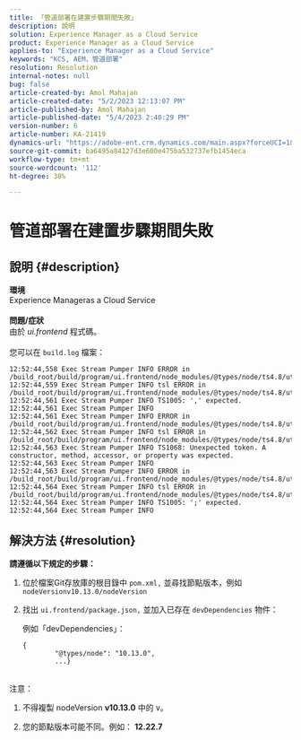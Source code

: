 ```yaml
---
title: 「管道部署在建置步驟期間失敗」
description: 說明
solution: Experience Manager as a Cloud Service
product: Experience Manager as a Cloud Service
applies-to: "Experience Manager as a Cloud Service"
keywords: "KCS, AEM，管道部署"
resolution: Resolution
internal-notes: null
bug: false
article-created-by: Amol Mahajan
article-created-date: "5/2/2023 12:13:07 PM"
article-published-by: Amol Mahajan
article-published-date: "5/4/2023 2:40:29 PM"
version-number: 6
article-number: KA-21419
dynamics-url: "https://adobe-ent.crm.dynamics.com/main.aspx?forceUCI=1&pagetype=entityrecord&etn=knowledgearticle&id=ffe00cb1-e2e8-ed11-a7c6-6045bd006149"
source-git-commit: ba6495a84127d3e600e475ba532737efb1454eca
workflow-type: tm+mt
source-wordcount: '112'
ht-degree: 38%

---
```


# 管道部署在建置步驟期間失敗

## 說明 {#description}

<b>環境</b>
<br>Experience Manageras a Cloud Service<br><br>
<b>問題/症狀</b>
<br>由於 *ui.frontend* 程式碼。<br><br>
您可以在 `build.log` 檔案：




```
12:52:44,558 Exec Stream Pumper INFO ERROR in /build_root/build/program/ui.frontend/node_modules/@types/node/ts4.8/util.d.ts
12:52:44,559 Exec Stream Pumper INFO tsl ERROR in /build_root/build/program/ui.frontend/node_modules/@types/node/ts4.8/util.d.ts(1485,42)
12:52:44,561 Exec Stream Pumper INFO TS1005: ',' expected.
12:52:44,561 Exec Stream Pumper INFO
12:52:44,561 Exec Stream Pumper INFO ERROR in /build_root/build/program/ui.frontend/node_modules/@types/node/ts4.8/util.d.ts
12:52:44,562 Exec Stream Pumper INFO tsl ERROR in /build_root/build/program/ui.frontend/node_modules/@types/node/ts4.8/util.d.ts(1485,44)
12:52:44,563 Exec Stream Pumper INFO TS1068: Unexpected token. A constructor, method, accessor, or property was expected.
12:52:44,563 Exec Stream Pumper INFO
12:52:44,563 Exec Stream Pumper INFO ERROR in /build_root/build/program/ui.frontend/node_modules/@types/node/ts4.8/util.d.ts
12:52:44,564 Exec Stream Pumper INFO tsl ERROR in /build_root/build/program/ui.frontend/node_modules/@types/node/ts4.8/util.d.ts(1485,57)
12:52:44,564 Exec Stream Pumper INFO TS1005: ';' expected.
12:52:44,564 Exec Stream Pumper INFO
```



## 解決方法 {#resolution}

<b>請遵循以下規定的步驟：</b>
1. 位於檔案Git存放庫的根目錄中 `pom.xml,` 並尋找節點版本，例如 `nodeVersionv10.13.0/nodeVersion`


2. 找出 `ui.frontend/package.json,` 並加入已存在 `devDependencies` 物件：

   例如「devDependencies」：


   ```
   {
           "@types/node": "10.13.0",
           ...}
   ```



<br>注意：<br>


1. 不得複製 nodeVersion <b>v10.13.0</b> 中的 v。


2. 您的節點版本可能不同。例如： <b>12.22.7</b>

